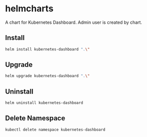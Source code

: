 # helmcharts

A chart for Kubernetes Dashboard. Admin user is created by chart.

## Install

```bash
helm install kubernetes-dashboard ".\"
```

## Upgrade

```bash
helm upgrade kubernetes-dashboard ".\"
```

## Uninstall

```bash
helm uninstall kubernetes-dashboard
```

## Delete Namespace

```bash
kubectl delete namespace kubernetes-dashboard
```